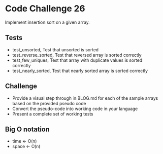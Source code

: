 # Code Challenge 26

Implement insertion sort on a given array.

## Tests

- test_unsorted, Test that unsorted is sorted
- test_reverse_sorted, Test that reversed array is sorted correctly
- test_few_uniques, Test that array with duplicate values is sorted correctly
- test_nearly_sorted, Test that nearly sorted array is sorted correctly

## Challenge

- Provide a visual step through in BLOG.md for each of the sample arrays based on the provided pseudo code
- Convert the pseudo-code into working code in your language
- Present a complete set of working tests

## Big O notation

- time <- O(n)
- space <- O(n)
